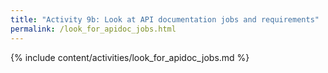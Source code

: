 ```yaml
---
title: "Activity 9b: Look at API documentation jobs and requirements"
permalink: /look_for_apidoc_jobs.html
---
```


{% include content/activities/look_for_apidoc_jobs.md %}
